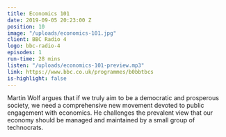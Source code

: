 ```yaml
---
title: Economics 101
date: 2019-09-05 20:23:00 Z
position: 10
image: "/uploads/economics-101.jpg"
client: BBC Radio 4
logo: bbc-radio-4
episodes: 1
run-time: 28 mins
listen: "/uploads/economics-101-preview.mp3"
link: https://www.bbc.co.uk/programmes/b0bbtbcs
is-highlight: false
---
```


Martin Wolf argues that if we truly aim to be a democratic and prosperous society, we need a comprehensive new movement devoted to public engagement with economics. He challenges the prevalent view that our economy should be managed and maintained by a small group of technocrats.